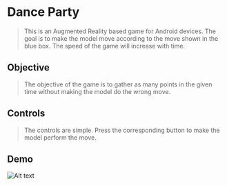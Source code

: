 # Dance Party


> This is an Augmented Reality based game for Android devices. The goal is to make the model move according to the move shown in the blue box. The speed of the game will increase with time.

## Objective

> The objective of the game is to gather as many points in the given time without making the model do the wrong move.

## Controls

> The controls are simple. Press the corresponding button to make the model perform the move.

## Demo
![Alt text](https://github.com/shivangchopra11/DanceParty/blob/master/danceParty.gif)

